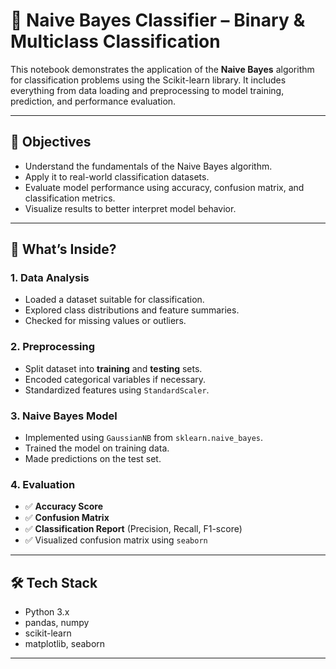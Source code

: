 # 🧠 Naive Bayes Classifier – Binary & Multiclass Classification

This notebook demonstrates the application of the **Naive Bayes** algorithm for classification problems using the Scikit-learn library. It includes everything from data loading and preprocessing to model training, prediction, and performance evaluation.

---

## 📌 Objectives

- Understand the fundamentals of the Naive Bayes algorithm.
- Apply it to real-world classification datasets.
- Evaluate model performance using accuracy, confusion matrix, and classification metrics.
- Visualize results to better interpret model behavior.

---

## 🧠 What’s Inside?

### 1. Data Analysis
- Loaded a dataset suitable for classification.
- Explored class distributions and feature summaries.
- Checked for missing values or outliers.

### 2. Preprocessing
- Split dataset into **training** and **testing** sets.
- Encoded categorical variables if necessary.
- Standardized features using `StandardScaler`.

### 3. Naive Bayes Model
- Implemented using `GaussianNB` from `sklearn.naive_bayes`.
- Trained the model on training data.
- Made predictions on the test set.

### 4. Evaluation
- ✅ **Accuracy Score**
- ✅ **Confusion Matrix**
- ✅ **Classification Report** (Precision, Recall, F1-score)
- ✅ Visualized confusion matrix using `seaborn`

---

## 🛠️ Tech Stack

- Python 3.x
- pandas, numpy
- scikit-learn
- matplotlib, seaborn

---

